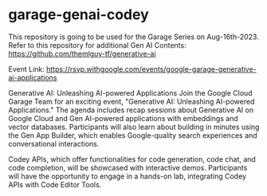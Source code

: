 # garage-genai-codey


This repository is going to be used for the Garage Series on Aug-16th-2023. Refer to this repository for additional Gen AI Contents: https://github.com/themlguy-tf/generative-ai

Event Link: https://rsvp.withgoogle.com/events/google-garage-generative-ai-applications

Generative AI: Unleashing AI-powered Applications
Join the Google Cloud Garage Team for an exciting event, "Generative AI: Unleashing AI-powered Applications." The agenda includes recap sessions about Generative AI on Google Cloud and Gen AI-powered applications with embeddings and vector databases. Participants will also learn about building in minutes using the Gen App Builder, which enables Google-quality search experiences and conversational interactions.

Codey APIs, which offer functionalities for code generation, code chat, and code completion, will be showcased with interactive demos. Participants will have the opportunity to engage in a hands-on lab, integrating Codey APIs with Code Editor Tools.

